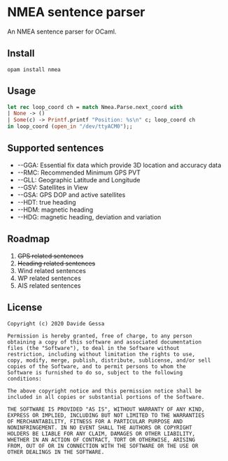 # NMEA sentence parser
An NMEA sentence parser for OCaml.


## Install

```opam install nmea```

## Usage

```ocaml
let rec loop_coord ch = match Nmea.Parse.next_coord with
| None -> ()
| Some(c) -> Printf.printf "Position: %s\n" c; loop_coord ch
in loop_coord (open_in "/dev/ttyACM0");;
```

## Supported sentences

- --GGA: Essential fix data which provide 3D location and accuracy data
- --RMC: Recommended Minimum GPS PVT
- --GLL: Geographic Latitude and Longitude
- --GSV: Satellites in View
- --GSA: GPS DOP and active satellites
- --HDT: true heading
- --HDM: magnetic heading
- --HDG: magnetic heading, deviation and variation

## Roadmap

1. ~~GPS related sentences~~
2. ~~Heading related sentences~~
3. Wind related sentences
4. WP related sentences
5. AIS related sentences


## License

```
Copyright (c) 2020 Davide Gessa

Permission is hereby granted, free of charge, to any person
obtaining a copy of this software and associated documentation
files (the "Software"), to deal in the Software without
restriction, including without limitation the rights to use,
copy, modify, merge, publish, distribute, sublicense, and/or sell
copies of the Software, and to permit persons to whom the
Software is furnished to do so, subject to the following
conditions:

The above copyright notice and this permission notice shall be
included in all copies or substantial portions of the Software.

THE SOFTWARE IS PROVIDED "AS IS", WITHOUT WARRANTY OF ANY KIND,
EXPRESS OR IMPLIED, INCLUDING BUT NOT LIMITED TO THE WARRANTIES
OF MERCHANTABILITY, FITNESS FOR A PARTICULAR PURPOSE AND
NONINFRINGEMENT. IN NO EVENT SHALL THE AUTHORS OR COPYRIGHT
HOLDERS BE LIABLE FOR ANY CLAIM, DAMAGES OR OTHER LIABILITY,
WHETHER IN AN ACTION OF CONTRACT, TORT OR OTHERWISE, ARISING
FROM, OUT OF OR IN CONNECTION WITH THE SOFTWARE OR THE USE OR
OTHER DEALINGS IN THE SOFTWARE.
```
